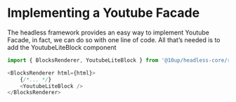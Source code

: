 # Implementing a Youtube Facade

The headless framework provides an easy way to implement Youtube Facade, in fact, we can do so with one line of code. All that’s needed is to add the YoutubeLiteBlock component

```js
import { BlocksRenderer, YoutubeLiteBlock } from '@10up/headless-core/react';

<BlocksRenderer html={html}>
    {/*... */}
	<YoutubeLiteBlock />
</BlocksRenderer>
```
